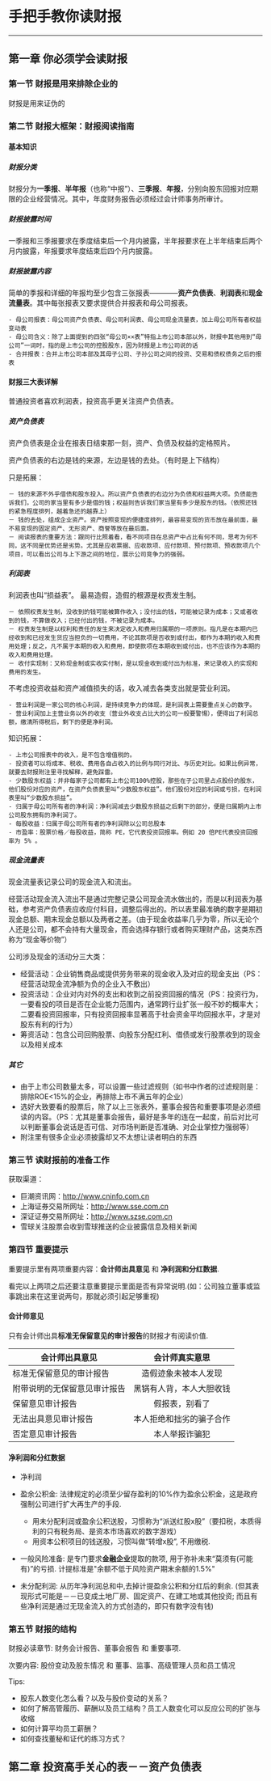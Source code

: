 # 手把手教你读财报
-----

## 第一章 你必须学会读财报

### 第一节 财报是用来排除企业的

财报是用来证伪的

### 第二节 财报大框架：财报阅读指南

#### 基本知识

##### 财报分类

财报分为**一季报**、**半年报**（也称“中报”）、**三季报**、**年报**，分别向股东回报对应期限的企业经营情况。其中，年度财务报告必须经过会计师事务所审计。

##### 财报披露时间
一季报和三季报要求在季度结束后一个月内披露，半年报要求在上半年结束后两个月内披露，年报要求年度结束后四个月内披露。

##### 财报披露内容
简单的季报和详细的年报均至少包含三张报表————**资产负债表**、**利润表**和**现金流量表**。其中每张报表又要求提供合并报表和母公司报表。

	- 母公司报表：母公司资产负债表、母公司利润表、母公司现金流量表，加上母公司所有者权益变动表
	- 母公司含义：除了上面提到的四张“母公司××表”特指上市公司本部以外，财报中其他用到“母公司”一词时，指的是上市公司的控股股东，因为财报是上市公司说的话
	- 合并报表：合并上市公司本部及其母子公司、子孙公司之间的投资、交易和债权债务之后的报表

#### 财报三大表详解
普通投资者喜欢利润表，投资高手更关注资产负债表。

##### 资产负债表
 
资产负债表是企业在报表日结束那一刻，资产、负债及权益的定格照片。

资产负债表的右边是钱的来源，左边是钱的去处。（有时是上下结构）

只是拓展：

	－ 钱的来源不外乎借债和股东投入。所以资产负债表的右边分为负债和权益两大项。负债能告诉我们，公司的家当里有多少是借的钱；权益则告诉我们家当里有多少是股东的钱。（依照还钱的紧急程度排列，越着急还的越靠上）
	－ 钱的去处，组成企业资产。资产按照变现的便捷度排列，最容易变现的货币放在最前面，最不易变现的固定资产、无形资产、商誉等放在最后面。
	－ 阅读报表的重要方法：跟同行比照着看，看不同项目在总资产中占比有何不同，思考为何不同，这不同是优势还是劣势。尤其是应收票据、应收款项、应付款项、预付款项、预收款项几个项目，可以看出公司与上下游之间的地位，展示公司竞争力的强弱。
	
##### 利润表

利润表也叫“损益表”。 最易造假，造假的根源是权责发生制。

	
	－ 依照权责发生制，没收到的钱可能被算作收入；没付出的钱，可能被记录为成本；又或者收到的钱，不算做收入；已经付出的钱，不被记录为成本。
	－ 权责发生制是以权利和责任的发生来决定收入和费用归属期的一项原则。指凡是在本期内已经收到和已经发生货应当担负的一切费用，不论其款项是否收到或付出，都作为本期的收入和费用处理；反之，凡不属于本期的收入和费用，即使款项在本期收到或付出，也不应该作为本期的收入和费用处理。
	－ 收付实现制：又称现金制或实收实付制，是以现金收到或付出为标准，来记录收入的实现和费用的发生。
		
不考虑投资收益和资产减值损失的话，收入减去各类支出就是营业利润。

	- 营业利润是一家公司的核心利润，是持续竞争力的体现，是利润表上需要重点关心的数字。
	- 营业利润加上主营业务以外的收支（营业外收支占比大的公司一般要警惕），便得出了利润总额，缴清所得税后，剩下的便是净利润。
	
知识拓展：

	- 上市公司报表中的收入，是不包含增值税的。
	- 投资者可以将成本、税收、费用各自占收入的比例与同行对比、与历史对比。如果比例异常，就要去财报附注里寻找解释，避免踩雷。
	- 少数股东权益：并非每家子公司都有上市公司100%控股，那些在子公司里占点股份的股东，他们股份对应的资产，在资产负债表里叫“少数股东权益”。他们股份对应的利润或亏损，在利润表里叫“少数股东损益”。
	- 归属于母公司所有者的净利润：净利润减去少数股东损益之后剩下的部分，便是归属期内上市公司股东拥有的净利润了。
	- 每股收益：归属于母公司所有者的净利润除以公司总股本
	- 市盈率：股票价格／每股收益，简称 PE，它代表投资回报率。例如 20 倍PE代表投资回报率为 5% 。
	
##### 现金流量表

现金流量表记录公司的现金流入和流出。

经营活动现金流入流出不是通过完整记录公司现金流水做出的，而是以利润表为基础，参考资产负债表应收应付科目，调整后得出的。所以表里最准确的数字是期初现金总额、期末现金总额以及两者之差。（由于现金收益率几乎为零，所以无论个人还是公司，都不会持有大量现金，而会选择存银行或者购买理财产品，这类东西称为“现金等价物”）

公司涉及现金的活动分三大类：	
	
- 经营活动：企业销售商品或提供劳务带来的现金收入及对应的现金支出（PS：经营活动现金流净额为负的企业入不敷出）	
- 投资活动：企业对内对外的支出和收到之前投资回报的情况（PS：投资行为，一要看投的项目是否在企业能力范围内，通常跨行业扩张一般不妙的概率大；二要看投资回报率，只有投资回报率显著高于社会资金平均回报水平，才是对股东有利的行为）
- 筹资活动：包含公司回购股票、向股东分配红利、借债或发行股票收到的现金以及相关成本

##### 其它

- 由于上市公司数量太多，可以设置一些过滤规则（如书中作者的过滤规则是：排除ROE<15%的企业，再排除上市不满五年的企业）
- 选好大致要看的股票后，除了以上三张表外，董事会报告和重要事项是必须细读的内容。（PS：尤其是董事会报告，最好是多年的连在一起度，前后对比可以判断董事会说话是否可信、对市场判断是否准确、对企业掌控力强弱等）
- 附注里有很多企业必须披露却又不太想让读者明白的东西

### 第三节 读财报前的准备工作

获取渠道：	

- 巨潮资讯网：http://www.cninfo.com.cn
- 上海证券交易所网址：http://www.sse.com.cn
- 深证证券交易所网址：http://www.szse.com.cn
- 雪球关注股票会收到雪球推送的企业披露信息及相关新闻

### 第四节 重要提示
重要提示里有两项重要内容：**会计师出具意见** 和 **净利润和分红数据**.

看完以上两项之后还要注意重要提示里面是否有异常说明.(如：公司独立董事或监事跳出来在这里说两句，那就必须引起足够重视)

#### 会计师意见

只有会计师出具**标准无保留意见的审计报告**的财报才有阅读价值.

| 会计师出具意见        | 会计师真实意思  |
| ------------- |:-------------:|
| 标准无保留意见的审计报告     | 造假迹象未被本人发现  |
| 附带说明的无保留意见审计报告      | 黑锅有人背，本人大胆收钱      |
| 保留意见审计报告 | 假报表，别看了      |
| 无法出具意见审计报告 | 本人拒绝和拙劣的骗子合作      |
| 否定意见审计报告 | 本人举报诈骗犯      |

#### 净利润和分红数据

- 净利润

- 盈余公积金: 法律规定的必须至少留存盈利的10%作为盈余公积金，这是政府强制公司进行扩大再生产的手段.

	- 用未分配利润或盈余公积送股，习惯称为“派送红股x股”（要扣税，本质得利的只有税务局、是资本市场喜欢的数字游戏）
	- 用资本公积项目的钱送股，习惯叫做“转增x股”, 不用缴税.
	
- 一般风险准备: 是专门要求**金融企业**提取的款项, 用于弥补未来“莫须有(可能有)”的亏损. 计提标准是"余额不低于风险资产期末余额的1.5%"
- 未分配利润: 从历年净利润总和中,去掉计提盈余公积和分红后的剩余. (但其表现形式可能是－－已变成土地厂房、固定资产、在建工地或其他投资; 而且有些净利润是通过无现金流入的方式创造的，即只有数字没有钱)


### 第五节 财报的结构

财报必读章节: 财务会计报告、董事会报告 和 重要事项.

次要内容: 股份变动及股东情况 和 董事、监事、高级管理人员和员工情况

Tips:	

- 股东人数变化怎么看？以及与股价变动的关系？	
- 如何了解高管履历、薪酬以及员工结构？员工人数变化可以反应公司的扩张与收缩    
- 如何计算平均员工薪酬？		
- 如何查找董秘和证代的练习方式？	
	
	
	
	
## 第二章 投资高手关心的表－－资产负债表





